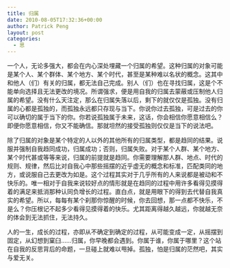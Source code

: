 ```yaml
---
title: 归属
date: 2010-08-05T17:32:36+00:00
author: Patrick Peng
layout: post
categories:
  - 思
---
```

一个人，无论多强大，都会在内心深处埋藏一个归属的希望。这种归属的对象可能是某个人、某个群体、某个地方、某个时代，甚至是某种难以名状的概念。这其中和他人（们）有关的归属，都无法自己完成。别人（们）也在寻找归属，这是个不能单向选择且无法更改的境况。所谓强求，便是用自我的归属去蒙蔽或压制他人归属的希望。没有什么天注定，那么在归属失落以后，剩下的就仅仅是孤独。没有归属的心都是孤独的，而孤独永远都只存现与当下。你说你过去孤独，可是过去的你可以确切的属于当下的你。你若说孤独属于未来，这话，你会相信你愿意相信么？即便你愿意相信，你又不能确信。那就坦然的接受孤独则仅仅是当下的说法吧。

除了归属的对象是某个特定的人以外的其他所有的归属类型，都是趋同的结果。说服并强制自我趋同成功，归属成功；否则，归属失败。对于某个人群、某个地方、某个时代甚或等等来说，归属的前提就是趋同。你需要理解那人群、地点、时代的规则、规律，然后比对自我心中那些摇摆的近乎虚无的概念和标准，匹配类同的地方，或说服自己去更改为如是。这个过程其实对于几乎所有的人来说都是被动和不快乐的。唯一相对于自我来说较好点的情形就是在趋同的过程中用许多看得见摸得着的满足来抵消那种认同负增长的过程。直白点，就是用眼下的得到去代替自我真实的希望。所以，每每有某个刹那你惊醒的时候，你去回想，那一点都不快乐，不是么？你压根记不起多少看得见摸得着的快乐。尤其距离得越久越远，你就越无奈的体会到无法抓住，无法持久。

人的一生，成长的过程，亦即从不确定到确定的过程，从可能变成一定，从摇摆到固定，从幻想到窠臼……归属，你早晚都会遇到。你属于谁，你属于哪里？这个站在自我的反思背后的命题，一旦碰上就难以甩掉。孤独，怕是归属的茫然吧，其实与爱无关。